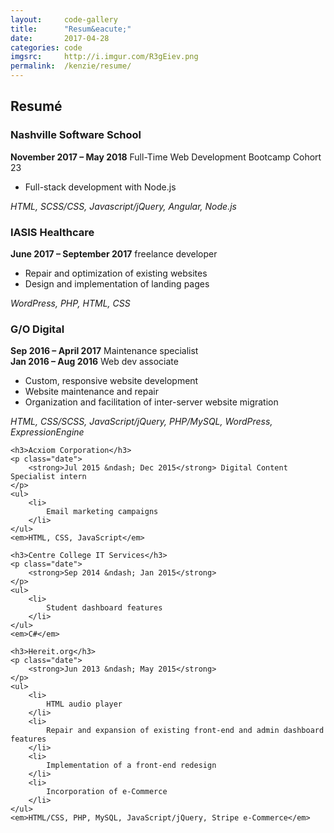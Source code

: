 ```yaml
---
layout:     code-gallery
title:      "Resum&eacute;"
date:       2017-04-28
categories: code
imgsrc:     http://i.imgur.com/R3gEiev.png
permalink:  /kenzie/resume/
---
```

<div class="resume">
    <h2 class="post-title">Resum&eacute;</h2>
    <h3>Nashville Software School</h3>
    <p class="date">
        <strong>November 2017 &ndash; May 2018</strong> Full-Time Web Development Bootcamp Cohort 23
    </p>
    <ul>
        <li>Full-stack development with Node.js</li>
    </ul>
    <em>HTML, SCSS/CSS, Javascript/jQuery, Angular, Node.js</em>
    <h3>IASIS Healthcare</h3>
    <p class="date">
        <strong>June 2017 &ndash; September 2017</strong> freelance developer
    </p>
    <ul>
        <li>Repair and optimization of existing websites</li>
        <li>Design and implementation of landing pages</li>
    </ul>
    <em>WordPress, PHP, HTML, CSS</em>
    <h3>G/O Digital</h3>
    <p class="date">
        <strong>Sep 2016 &ndash; April 2017</strong> Maintenance specialist
        <br/>
        <strong>Jan 2016 &ndash; Aug 2016</strong> Web dev associate
    </p>
    <ul>
        <li>
            Custom, responsive website development
        </li>
        <li>
            Website maintenance and repair
        </li>
        <li>
            Organization and facilitation of inter-server website migration
        </li>
    </ul>
    <em>HTML, CSS/SCSS, JavaScript/jQuery, PHP/MySQL, WordPress, ExpressionEngine</em>
    
    <h3>Acxiom Corporation</h3>
    <p class="date">
        <strong>Jul 2015 &ndash; Dec 2015</strong> Digital Content Specialist intern
    </p>
    <ul>
        <li>
            Email marketing campaigns
        </li>
    </ul>
    <em>HTML, CSS, JavaScript</em>
    
    <h3>Centre College IT Services</h3>
    <p class="date">
        <strong>Sep 2014 &ndash; Jan 2015</strong>
    </p>
    <ul>
        <li>
            Student dashboard features
        </li>
    </ul>
    <em>C#</em>

    <h3>Hereit.org</h3>
    <p class="date">
        <strong>Jun 2013 &ndash; May 2015</strong>
    </p>
    <ul>
        <li>
            HTML audio player
        </li>
        <li>
            Repair and expansion of existing front-end and admin dashboard features
        </li>
        <li>
            Implementation of a front-end redesign
        </li>
        <li>
            Incorporation of e-Commerce
        </li>
    </ul>
    <em>HTML/CSS, PHP, MySQL, JavaScript/jQuery, Stripe e-Commerce</em>
</div>